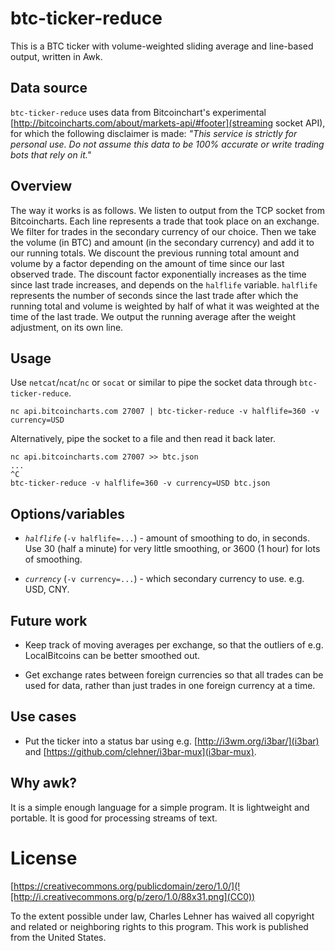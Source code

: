 # btc-ticker-reduce

This is a BTC ticker with volume-weighted sliding average and line-based
output, written in Awk.

## Data source

`btc-ticker-reduce` uses data from Bitcoinchart's experimental
[http://bitcoincharts.com/about/markets-api/#footer](streaming socket API),
for which the following disclaimer is made: *"This service is strictly for
personal use. Do not assume this data to be 100% accurate or write trading
bots that rely on it."*

## Overview

The way it works is as follows. We listen to output from the TCP socket from
Bitcoincharts. Each line represents a trade that took place on an exchange.  We
filter for trades in the secondary currency of our choice. Then we take the
volume (in BTC) and amount (in the secondary currency) and add it to our
running totals. We discount the previous running total amount and volume by a
factor depending on the amount of time since our last observed trade.  The
discount factor exponentially increases as the time since last trade increases,
and depends on the `halflife` variable. `halflife` represents the number of
seconds since the last trade after which the running total and volume is
weighted by half of what it was weighted at the time of the last trade. We
output the running average after the weight adjustment, on its own line.

## Usage

Use `netcat`/`ncat`/`nc` or `socat` or similar to pipe the socket data through
`btc-ticker-reduce`.

```
nc api.bitcoincharts.com 27007 | btc-ticker-reduce -v halflife=360 -v currency=USD
```

Alternatively, pipe the socket to a file and then read it back later.
```
nc api.bitcoincharts.com 27007 >> btc.json
...
^C
btc-ticker-reduce -v halflife=360 -v currency=USD btc.json
```

## Options/variables

* *`halflife`* (`-v halflife=...`) - amount of smoothing to do, in seconds. Use
  30 (half a minute) for very little smoothing, or 3600 (1 hour) for lots of
  smoothing.

* *`currency`* (`-v currency=...`) - which secondary currency to use. e.g. USD,
  CNY.

## Future work

* Keep track of moving averages per exchange, so that the outliers of e.g.
  LocalBitcoins can be better smoothed out.

* Get exchange rates between foreign currencies so that all trades can be
  used for data, rather than just trades in one foreign currency at a time.

## Use cases

* Put the ticker into a status bar using e.g.
  [http://i3wm.org/i3bar/](i3bar) and [https://github.com/clehner/i3bar-mux](i3bar-mux).

## Why awk?

It is a simple enough language for a simple program. It is lightweight and
portable. It is good for processing streams of text.

# License

[https://creativecommons.org/publicdomain/zero/1.0/](![http://i.creativecommons.org/p/zero/1.0/88x31.png](CC0))

To the extent possible under law, Charles Lehner has waived all copyright and
related or neighboring rights to this program. This work is published from the United States.

